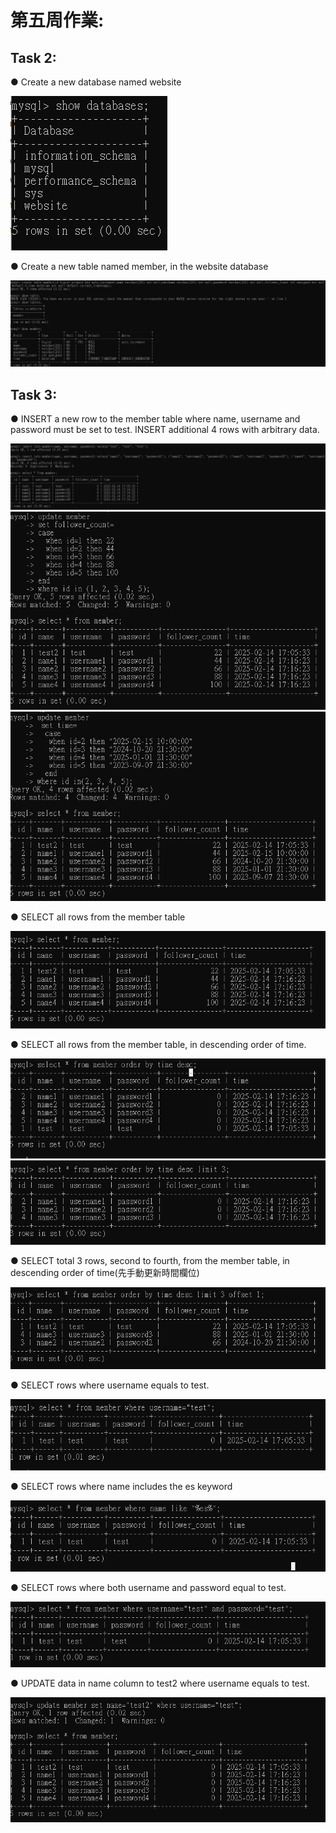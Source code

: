 # 第五周作業:
## Task 2:
● Create a new database named website

![](create.png)

● Create a new table named member, in the website database

![](member.png)
## Task 3:
● INSERT a new row to the member table where name, username and password must be set to test. INSERT additional 4 rows with arbitrary data.

![](insert.png) ![](update_member.png) ![](new_time.png)

● SELECT all rows from the member table

![](select.png)

● SELECT all rows from the member table, in descending order of time.

![](time_order.png) ![](time_order_limit3.png)

● SELECT total 3 rows, second to fourth, from the member table, in descending order of time(先手動更新時間欄位)

![](update_time.png)

● SELECT rows where username equals to test.

![](test.png)

● SELECT rows where name includes the es keyword

![](keyword.png)

● SELECT rows where both username and password equal to test.

![](keyword2.png)  

● UPDATE data in name column to test2 where username equals to test.

![](update.png)    
